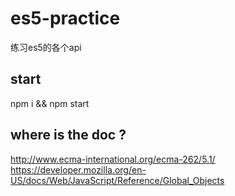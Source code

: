# es5-practice
练习es5的各个api

## start

npm i && npm start


## where is the doc ?

http://www.ecma-international.org/ecma-262/5.1/
https://developer.mozilla.org/en-US/docs/Web/JavaScript/Reference/Global_Objects
